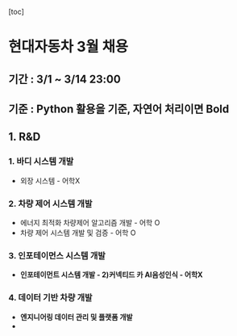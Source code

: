 [toc]

# 현대자동차 3월 채용

## 기간 : 3/1 ~ 3/14 23:00

## 기준 : Python 활용을 기준, 자연어 처리이면 Bold

## 1. R&D

### 1. 바디 시스템 개발

- 외장 시스템 - 어학X

### 2. 차량 제어 시스템 개발

- 에너지 최적화 차량제어 알고리즘 개발 - 어학 O
- 차량 제어 시스템 개발 및 검증 - 어학 O

### 3. 인포테이먼스 시스템 개발

- **인포테이먼트 시스템 개발 - 2)커넥티드 카 AI음성인식 - 어학X**



### 4. 데이터 기반 차량 개발

- **엔지니어링 데이터 관리 및 플랫폼 개발**
- 

